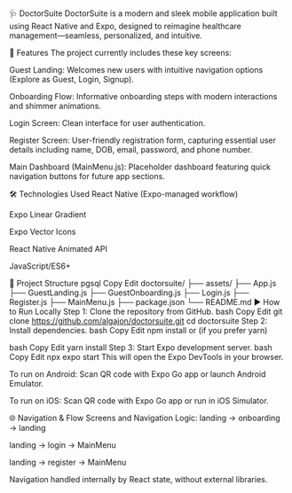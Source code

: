 
🩺 DoctorSuite
DoctorSuite is a modern and sleek mobile application built using React Native and Expo, designed to reimagine healthcare management—seamless, personalized, and intuitive.

🚀 Features
The project currently includes these key screens:

Guest Landing:
Welcomes new users with intuitive navigation options (Explore as Guest, Login, Signup).

Onboarding Flow:
Informative onboarding steps with modern interactions and shimmer animations.

Login Screen:
Clean interface for user authentication.

Register Screen:
User-friendly registration form, capturing essential user details including name, DOB, email, password, and phone number.

Main Dashboard (MainMenu.js):
Placeholder dashboard featuring quick navigation buttons for future app sections.

🛠️ Technologies Used
React Native (Expo-managed workflow)

Expo Linear Gradient

Expo Vector Icons

React Native Animated API

JavaScript/ES6+

📂 Project Structure
pgsql
Copy
Edit
doctorsuite/
├── assets/
├── App.js
├── GuestLanding.js
├── GuestOnboarding.js
├── Login.js
├── Register.js
├── MainMenu.js
├── package.json
└── README.md
▶️ How to Run Locally
Step 1: Clone the repository from GitHub.
bash
Copy
Edit
git clone https://github.com/algajon/doctorsuite.git
cd doctorsuite
Step 2: Install dependencies.
bash
Copy
Edit
npm install
or (if you prefer yarn)

bash
Copy
Edit
yarn install
Step 3: Start Expo development server.
bash
Copy
Edit
npx expo start
This will open the Expo DevTools in your browser.

To run on Android: Scan QR code with Expo Go app or launch Android Emulator.

To run on iOS: Scan QR code with Expo Go app or run in iOS Simulator.

🌐 Navigation & Flow
Screens and Navigation Logic:
landing → onboarding → landing

landing → login → MainMenu

landing → register → MainMenu

Navigation handled internally by React state, without external libraries.
